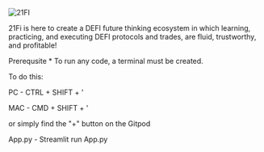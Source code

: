 ![21FI](https://user-images.githubusercontent.com/89996852/175836390-98cb1847-a251-4443-8885-13ad1b39a4c3.png)

21Fi is here to create a DEFI future thinking ecosystem in which learning, practicing, and executing DEFI protocols and trades, are fluid, trustworthy, and profitable!


Prerequsite * To run any code, a terminal must be created. 

To do this:  

PC - CTRL + SHIFT + '

MAC - CMD + SHIFT + ' 

or simply find the "+" button on the Gitpod

App.py - Streamlit run App.py



